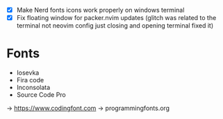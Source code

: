 - [x] Make Nerd fonts icons work properly on windows terminal
- [x] Fix floating window for packer.nvim updates (glitch was related to the terminal not neovim config just closing and opening terminal fixed it)

# Fonts
- Iosevka
- Fira code
- Inconsolata
- Source Code Pro

-> https://www.codingfont.com
-> programmingfonts.org


